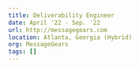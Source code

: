 ```yaml
---
title: Deliverability Engineer
date: April '22 - Sep. '22
url: http://messagegears.com
location: Atlanta, Georgia (Hybrid)
org: MessageGears
tags: []
---
```


